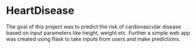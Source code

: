 # HeartDisease
The goal of this project was to predict the risk of cardiovascular disease based on input parameters like height, weight etc. Further a simple web app was created using flask to take inputs from users and make predictions.
